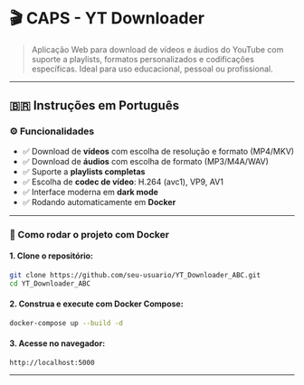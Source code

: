 # 🎬 CAPS - YT Downloader

> Aplicação Web para download de vídeos e áudios do YouTube com suporte a playlists, formatos personalizados e codificações específicas. Ideal para uso educacional, pessoal ou profissional.

---

## 🇧🇷 Instruções em Português

### ⚙️ Funcionalidades

- ✅ Download de **vídeos** com escolha de resolução e formato (MP4/MKV)
- ✅ Download de **áudios** com escolha de formato (MP3/M4A/WAV)
- ✅ Suporte a **playlists completas**
- ✅ Escolha de **codec de vídeo**: H.264 (avc1), VP9, AV1
- ✅ Interface moderna em **dark mode**
- ✅ Rodando automaticamente em **Docker**

---

### 🚀 Como rodar o projeto com Docker

#### 1. Clone o repositório:

```bash
git clone https://github.com/seu-usuario/YT_Downloader_ABC.git
cd YT_Downloader_ABC
```

#### 2. Construa e execute com Docker Compose:

```bash
docker-compose up --build -d
```

#### 3. Acesse no navegador:

```
http://localhost:5000
```

---

### 📁 Estrutura do Projeto

```
YT_Downloader_ABC/
├── app/
│   ├── static/            # Arquivos CSS e ícones
│   ├── templates/         # HTMLs (index.html)
│   ├── downloader/        # Lógica com yt-dlp
│   ├── routes.py          # Rotas principais
│   ├── db.py              # Banco de dados SQLite
│   ├── tasks.py           # Agendador de limpeza de arquivos
│   └── __init__.py        # Inicializador Flask
├── downloads/             # Arquivos baixados
├── metrics.sqlite         # Banco de dados persistente
├── Dockerfile             # Imagem Docker
├── docker-compose.yml     # Orquestração com Docker
├── requirements.txt       # Dependências do projeto
└── run.py                 # Inicializador principal
```

---

## 🇺🇸 English Instructions

### ⚙️ Features

- ✅ Download **videos** with resolution and format choice (MP4/MKV)
- ✅ Download **audio** with format selection (MP3/M4A/WAV)
- ✅ Support for **full playlist downloads**
- ✅ Select **video codec**: H.264 (avc1), VP9, AV1
- ✅ Clean and modern **dark mode interface**
- ✅ Runs automatically using **Docker**

---

### 🚀 How to run this project with Docker

#### 1. Clone this repository:

```bash
git clone https://github.com/your-username/YT_Downloader_ABC.git
cd YT_Downloader_ABC
```

#### 2. Build and start using Docker Compose:

```bash
docker-compose up --build -d
```

#### 3. Open in your browser:

```
http://localhost:5000
```

---

### 📁 Project Structure

See Portuguese section above ☝️

---

🔧 This project uses [yt-dlp](https://github.com/yt-dlp/yt-dlp) under the hood for video and audio downloading.

---

Developed with ❤️ by Fhilippe Silva.
